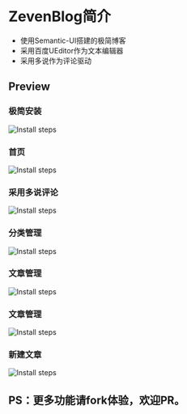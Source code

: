 # ZevenBlog简介
- 使用Semantic-UI搭建的极简博客
- 采用百度UEditor作为文本编辑器
- 采用多说作为评论驱动

## Preview
### 极简安装
![Install steps](https://raw.github.com/ZevenFang/zevenblog/master/screenshot/install.gif)
### 首页
![Install steps](https://raw.github.com/ZevenFang/zevenblog/master/screenshot/home.png)
### 采用多说评论
![Install steps](https://raw.github.com/ZevenFang/zevenblog/master/screenshot/duoshuo.png)
### 分类管理
![Install steps](https://raw.github.com/ZevenFang/zevenblog/master/screenshot/categories.png)
### 文章管理
![Install steps](https://raw.github.com/ZevenFang/zevenblog/master/screenshot/articles.png)
### 文章管理
![Install steps](https://raw.github.com/ZevenFang/zevenblog/master/screenshot/articles.png)
### 新建文章
![Install steps](https://raw.github.com/ZevenFang/zevenblog/master/screenshot/newPost.png)

## PS：更多功能请fork体验，欢迎PR。